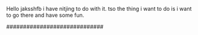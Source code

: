 Hello jaksshfb  i have nitjing to do with it. tso the thing i want to do is i want to go there and have some fun.

#############################